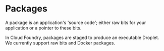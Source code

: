 # Packages

A package is an application's 'source code'; either raw bits for your application or a pointer to these bits.

In Cloud Foundry, packages are staged to produce an executable Droplet. We currently support raw bits and Docker packages.
